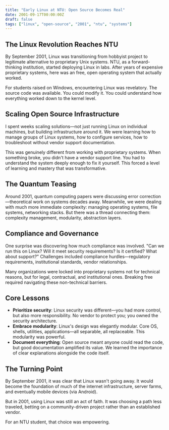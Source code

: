 ```yaml
---
title: "Early Linux at NTU: Open Source Becomes Real"
date: 2001-09-17T00:00:00Z
draft: false
tags: ["linux", "open-source", "2001", "ntu", "systems"]
---
```


## The Linux Revolution Reaches NTU

By September 2001, Linux was transitioning from hobbyist project to legitimate alternative to proprietary Unix systems. NTU, as a forward-thinking institution, started deploying Linux in labs. After years of expensive proprietary systems, here was an free, open operating system that actually worked.

For students raised on Windows, encountering Linux was revelatory. The source code was available. You could modify it. You could understand how everything worked down to the kernel level.

## Scaling Open Source Infrastructure

I spent weeks scaling solutions—not just running Linux on individual machines, but building infrastructure around it. We were learning how to manage groups of Linux systems, how to configure services, how to troubleshoot without vendor support documentation.

This was genuinely different from working with proprietary systems. When something broke, you didn't have a vendor support line. You had to understand the system deeply enough to fix it yourself. This forced a level of learning and mastery that was transformative.

## The Quantum Teasing

Around 2001, quantum computing papers were discussing error correction—theoretical work on systems decades away. Meanwhile, we were dealing with much more immediate complexity: managing operating systems, file systems, networking stacks. But there was a thread connecting them: complexity management, modularity, abstraction layers.

## Compliance and Governance

One surprise was discovering how much compliance was involved. "Can we run this on Linux? Will it meet security requirements? Is it certified? What about support?" Challenges included compliance hurdles—regulatory requirements, institutional standards, vendor relationships.

Many organizations were locked into proprietary systems not for technical reasons, but for legal, contractual, and institutional ones. Breaking free required navigating these non-technical barriers.

## Core Lessons

- **Prioritize security**: Linux security was different—you had more control, but also more responsibility. No vendor to protect you; you owned the security architecture.
- **Embrace modularity**: Linux's design was elegantly modular. Core OS, shells, utilities, applications—all separable, all replaceable. This modularity was powerful.
- **Document everything**: Open source meant anyone could read the code, but good documentation amplified its value. We learned the importance of clear explanations alongside the code itself.

## The Turning Point

By September 2001, it was clear that Linux wasn't going away. It would become the foundation of much of the internet infrastructure, server farms, and eventually mobile devices (via Android).

But in 2001, using Linux was still an act of faith. It was choosing a path less traveled, betting on a community-driven project rather than an established vendor.

For an NTU student, that choice was empowering.
